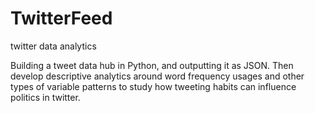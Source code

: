 # TwitterFeed
twitter data analytics


Building a tweet data hub in Python, and outputting it as JSON. Then develop descriptive analytics around word frequency usages and other types of variable patterns to study how tweeting habits can influence politics in twitter.
